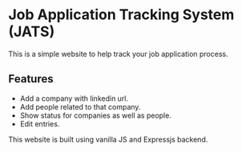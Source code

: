 # Job Application Tracking System (JATS)
This is a simple website to help track your job application process.

## Features
- Add a company with linkedin url.
- Add people related to that company.
- Show status for companies as well as people.
- Edit entries.


This website is built using vanilla JS and Expressjs backend.